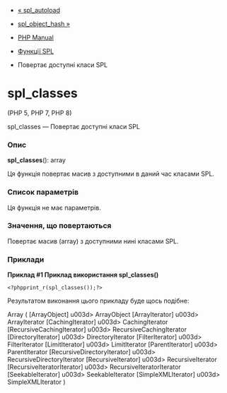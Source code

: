 - [« spl_autoload](function.spl-autoload.md)
- [spl_object_hash »](function.spl-object-hash.md)

- [PHP Manual](index.md)
- [Функції SPL](ref.spl.md)
- Повертає доступні класи SPL

# spl_classes

(PHP 5, PHP 7, PHP 8)

spl_classes — Повертає доступні класи SPL

### Опис

**spl_classes**(): array

Ця функція повертає масив з доступними в даний час класами
SPL.

### Список параметрів

Ця функція не має параметрів.

### Значення, що повертаються

Повертає масив (array) з доступними нині класами SPL.

### Приклади

**Приклад #1 Приклад використання **spl_classes()****

` <?phpprint_r(spl_classes());?> `

Результатом виконання цього прикладу буде щось подібне:

Array
(
[ArrayObject] u003d> ArrayObject
[ArrayIterator] u003d> ArrayIterator
[CachingIterator] u003d> CachingIterator
[RecursiveCachingIterator] u003d> RecursiveCachingIterator
[DirectoryIterator] u003d> DirectoryIterator
[FilterIterator] u003d> FilterIterator
[LimitIterator] u003d> LimitIterator
[ParentIterator] u003d> ParentIterator
[RecursiveDirectoryIterator] u003d> RecursiveDirectoryIterator
[RecursiveIterator] u003d> RecursiveIterator
[RecursiveIteratorIterator] u003d> RecursiveIteratorIterator
[SeekableIterator] u003d> SeekableIterator
[SimpleXMLIterator] u003d> SimpleXMLIterator
)
